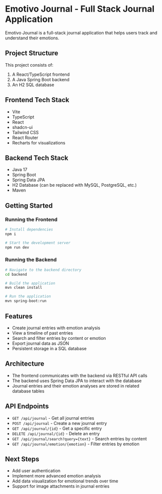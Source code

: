 
# Emotivo Journal - Full Stack Journal Application

Emotivo Journal is a full-stack journal application that helps users track and understand their emotions.

## Project Structure

This project consists of:

1. A React/TypeScript frontend
2. A Java Spring Boot backend
3. An H2 SQL database

## Frontend Tech Stack

- Vite
- TypeScript
- React
- shadcn-ui
- Tailwind CSS
- React Router
- Recharts for visualizations

## Backend Tech Stack

- Java 17
- Spring Boot
- Spring Data JPA
- H2 Database (can be replaced with MySQL, PostgreSQL, etc.)
- Maven

## Getting Started

### Running the Frontend

```sh
# Install dependencies
npm i

# Start the development server
npm run dev
```

### Running the Backend

```sh
# Navigate to the backend directory
cd backend

# Build the application
mvn clean install

# Run the application
mvn spring-boot:run
```

## Features

- Create journal entries with emotion analysis
- View a timeline of past entries
- Search and filter entries by content or emotion
- Export journal data as JSON
- Persistent storage in a SQL database

## Architecture

- The frontend communicates with the backend via RESTful API calls
- The backend uses Spring Data JPA to interact with the database
- Journal entries and their emotion analyses are stored in related database tables

## API Endpoints

- `GET /api/journal` - Get all journal entries
- `POST /api/journal` - Create a new journal entry
- `GET /api/journal/{id}` - Get a specific entry
- `DELETE /api/journal/{id}` - Delete an entry
- `GET /api/journal/search?query={text}` - Search entries by content
- `GET /api/journal/emotion/{emotion}` - Filter entries by emotion

## Next Steps

- Add user authentication
- Implement more advanced emotion analysis
- Add data visualization for emotional trends over time
- Support for image attachments in journal entries
